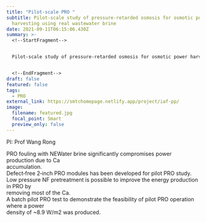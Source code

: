 ```yaml
---
title: "Pilot‐scale PRO "
subtitle: Pilot‐scale study of pressure‐retarded osmosis for osmotic power
  harvesting using real wastewater brine
date: 2021-09-11T06:15:06.430Z
summary: >-
  <!--StartFragment-->


  Pilot‐scale study of pressure‐retarded osmosis for osmotic power harvesting using real wastewater brine


  <!--EndFragment-->
draft: false
featured: false
tags:
  - PRO
external_link: https://smtchomepage.netlify.app/project/iaf-pp/
image:
  filename: featured.jpg
  focal_point: Smart
  preview_only: false
---
```

<!--StartFragment-->

PI: Prof Wang Rong

PRO fouling with NEWater brine significantly compromises power production due to Ca\
accumulation.\
Defect‐free 2‐inch PRO modules has been developed for pilot PRO study.\
Low pressure NF pretreatment is possible to improve the energy production in PRO by\
removing most of the Ca.\
A batch pilot PRO test to demonstrate the feasibility of pilot PRO operation where a power\
density of ~8.9 W/m2 was produced.

<!--EndFragment-->